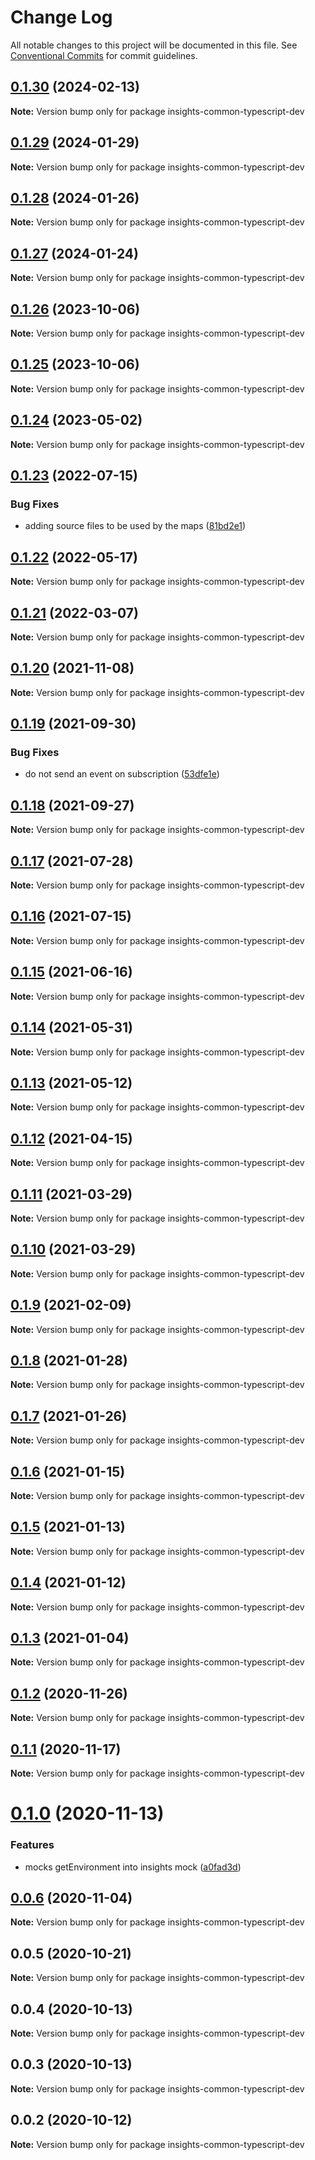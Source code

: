 # Change Log

All notable changes to this project will be documented in this file.
See [Conventional Commits](https://conventionalcommits.org) for commit guidelines.

## [0.1.30](https://github.com/RedHatInsights/insights-common-typescript/compare/insights-common-typescript-dev@0.1.29...insights-common-typescript-dev@0.1.30) (2024-02-13)

**Note:** Version bump only for package insights-common-typescript-dev





## [0.1.29](https://github.com/RedHatInsights/insights-common-typescript/compare/insights-common-typescript-dev@0.1.28...insights-common-typescript-dev@0.1.29) (2024-01-29)

**Note:** Version bump only for package insights-common-typescript-dev





## [0.1.28](https://github.com/RedHatInsights/insights-common-typescript/compare/insights-common-typescript-dev@0.1.27...insights-common-typescript-dev@0.1.28) (2024-01-26)

**Note:** Version bump only for package insights-common-typescript-dev





## [0.1.27](https://github.com/RedHatInsights/insights-common-typescript/compare/insights-common-typescript-dev@0.1.26...insights-common-typescript-dev@0.1.27) (2024-01-24)

**Note:** Version bump only for package insights-common-typescript-dev





## [0.1.26](https://github.com/RedHatInsights/insights-common-typescript/compare/insights-common-typescript-dev@0.1.25...insights-common-typescript-dev@0.1.26) (2023-10-06)

**Note:** Version bump only for package insights-common-typescript-dev





## [0.1.25](https://github.com/RedHatInsights/insights-common-typescript/compare/insights-common-typescript-dev@0.1.24...insights-common-typescript-dev@0.1.25) (2023-10-06)

**Note:** Version bump only for package insights-common-typescript-dev





## [0.1.24](https://github.com/RedHatInsights/insights-common-typescript/compare/insights-common-typescript-dev@0.1.23...insights-common-typescript-dev@0.1.24) (2023-05-02)

**Note:** Version bump only for package insights-common-typescript-dev





## [0.1.23](https://github.com/RedHatInsights/insights-common-typescript/compare/insights-common-typescript-dev@0.1.22...insights-common-typescript-dev@0.1.23) (2022-07-15)


### Bug Fixes

* adding source files to be used by the maps ([81bd2e1](https://github.com/RedHatInsights/insights-common-typescript/commit/81bd2e1ef42c3afa5b02892e83affd145edf0992))





## [0.1.22](https://github.com/RedHatInsights/insights-common-typescript/compare/insights-common-typescript-dev@0.1.21...insights-common-typescript-dev@0.1.22) (2022-05-17)

**Note:** Version bump only for package insights-common-typescript-dev





## [0.1.21](https://github.com/RedHatInsights/insights-common-typescript/compare/insights-common-typescript-dev@0.1.20...insights-common-typescript-dev@0.1.21) (2022-03-07)

**Note:** Version bump only for package insights-common-typescript-dev





## [0.1.20](https://github.com/RedHatInsights/insights-common-typescript/compare/insights-common-typescript-dev@0.1.19...insights-common-typescript-dev@0.1.20) (2021-11-08)

**Note:** Version bump only for package insights-common-typescript-dev





## [0.1.19](https://github.com/RedHatInsights/insights-common-typescript/compare/insights-common-typescript-dev@0.1.18...insights-common-typescript-dev@0.1.19) (2021-09-30)


### Bug Fixes

* do not send an event on subscription ([53dfe1e](https://github.com/RedHatInsights/insights-common-typescript/commit/53dfe1ef8b40e2f0da7ea9ba1db01adc5cc256d2))





## [0.1.18](https://github.com/RedHatInsights/insights-common-typescript/compare/insights-common-typescript-dev@0.1.17...insights-common-typescript-dev@0.1.18) (2021-09-27)

**Note:** Version bump only for package insights-common-typescript-dev





## [0.1.17](https://github.com/RedHatInsights/insights-common-typescript/compare/insights-common-typescript-dev@0.1.16...insights-common-typescript-dev@0.1.17) (2021-07-28)

**Note:** Version bump only for package insights-common-typescript-dev





## [0.1.16](https://github.com/RedHatInsights/insights-common-typescript/compare/insights-common-typescript-dev@0.1.15...insights-common-typescript-dev@0.1.16) (2021-07-15)

**Note:** Version bump only for package insights-common-typescript-dev





## [0.1.15](https://github.com/RedHatInsights/insights-common-typescript/compare/insights-common-typescript-dev@0.1.14...insights-common-typescript-dev@0.1.15) (2021-06-16)

**Note:** Version bump only for package insights-common-typescript-dev





## [0.1.14](https://github.com/RedHatInsights/insights-common-typescript/compare/insights-common-typescript-dev@0.1.13...insights-common-typescript-dev@0.1.14) (2021-05-31)

**Note:** Version bump only for package insights-common-typescript-dev





## [0.1.13](https://github.com/RedHatInsights/insights-common-typescript/compare/insights-common-typescript-dev@0.1.12...insights-common-typescript-dev@0.1.13) (2021-05-12)

**Note:** Version bump only for package insights-common-typescript-dev





## [0.1.12](https://github.com/RedHatInsights/insights-common-typescript/compare/insights-common-typescript-dev@0.1.11...insights-common-typescript-dev@0.1.12) (2021-04-15)

**Note:** Version bump only for package insights-common-typescript-dev





## [0.1.11](https://github.com/RedHatInsights/insights-common-typescript/compare/insights-common-typescript-dev@0.1.10...insights-common-typescript-dev@0.1.11) (2021-03-29)

**Note:** Version bump only for package insights-common-typescript-dev





## [0.1.10](https://github.com/RedHatInsights/insights-common-typescript/compare/insights-common-typescript-dev@0.1.9...insights-common-typescript-dev@0.1.10) (2021-03-29)

**Note:** Version bump only for package insights-common-typescript-dev





## [0.1.9](https://github.com/RedHatInsights/insights-common-typescript/compare/insights-common-typescript-dev@0.1.8...insights-common-typescript-dev@0.1.9) (2021-02-09)

**Note:** Version bump only for package insights-common-typescript-dev





## [0.1.8](https://github.com/RedHatInsights/insights-common-typescript/compare/insights-common-typescript-dev@0.1.7...insights-common-typescript-dev@0.1.8) (2021-01-28)

**Note:** Version bump only for package insights-common-typescript-dev





## [0.1.7](https://github.com/RedHatInsights/insights-common-typescript/compare/insights-common-typescript-dev@0.1.6...insights-common-typescript-dev@0.1.7) (2021-01-26)

**Note:** Version bump only for package insights-common-typescript-dev





## [0.1.6](https://github.com/RedHatInsights/insights-common-typescript/compare/insights-common-typescript-dev@0.1.5...insights-common-typescript-dev@0.1.6) (2021-01-15)

**Note:** Version bump only for package insights-common-typescript-dev





## [0.1.5](https://github.com/RedHatInsights/insights-common-typescript/compare/insights-common-typescript-dev@0.1.4...insights-common-typescript-dev@0.1.5) (2021-01-13)

**Note:** Version bump only for package insights-common-typescript-dev





## [0.1.4](https://github.com/RedHatInsights/insights-common-typescript/compare/insights-common-typescript-dev@0.1.3...insights-common-typescript-dev@0.1.4) (2021-01-12)

**Note:** Version bump only for package insights-common-typescript-dev





## [0.1.3](https://github.com/RedHatInsights/insights-common-typescript/compare/insights-common-typescript-dev@0.1.2...insights-common-typescript-dev@0.1.3) (2021-01-04)

**Note:** Version bump only for package insights-common-typescript-dev





## [0.1.2](https://github.com/RedHatInsights/insights-common-typescript/compare/insights-common-typescript-dev@0.1.1...insights-common-typescript-dev@0.1.2) (2020-11-26)

**Note:** Version bump only for package insights-common-typescript-dev





## [0.1.1](https://github.com/RedHatInsights/insights-common-typescript/compare/insights-common-typescript-dev@0.1.0...insights-common-typescript-dev@0.1.1) (2020-11-17)

**Note:** Version bump only for package insights-common-typescript-dev





# [0.1.0](https://github.com/RedHatInsights/insights-common-typescript/compare/insights-common-typescript-dev@0.0.6...insights-common-typescript-dev@0.1.0) (2020-11-13)


### Features

* mocks getEnvironment into insights mock ([a0fad3d](https://github.com/RedHatInsights/insights-common-typescript/commit/a0fad3def8dbcac6d98a93758a84db250609f9c6))





## [0.0.6](https://github.com/RedHatInsights/insights-common-typescript/compare/insights-common-typescript-dev@0.0.5...insights-common-typescript-dev@0.0.6) (2020-11-04)

**Note:** Version bump only for package insights-common-typescript-dev





## 0.0.5 (2020-10-21)

**Note:** Version bump only for package insights-common-typescript-dev





## 0.0.4 (2020-10-13)

**Note:** Version bump only for package insights-common-typescript-dev





## 0.0.3 (2020-10-13)

**Note:** Version bump only for package insights-common-typescript-dev





## 0.0.2 (2020-10-12)

**Note:** Version bump only for package insights-common-typescript-dev
